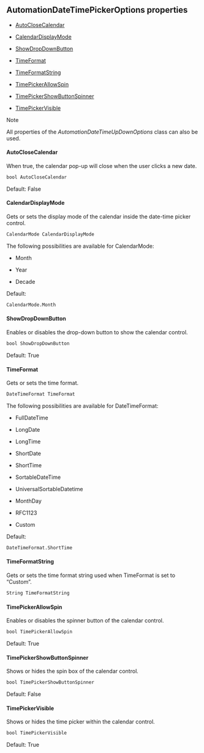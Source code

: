 ## AutomationDateTimePickerOptions properties

- [AutoCloseCalendar](#autoclosecalendar)

- [CalendarDisplayMode](#calendardisplaymode)

- [ShowDropDownButton](#showdropdownbutton)

- [TimeFormat](#timeformat)

- [TimeFormatString](#timeformatstring)

- [TimePickerAllowSpin](#timepickerallowspin)

- [TimePickerShowButtonSpinner](#timepickershowbuttonspinner)

- [TimePickerVisible](#timepickervisible)

> [!NOTE]
> All properties of the *AutomationDateTimeUpDownOptions* class can also be used.

#### AutoCloseCalendar

When true, the calendar pop-up will close when the user clicks a new date.

```txt
bool AutoCloseCalendar
```

Default: False

#### CalendarDisplayMode

Gets or sets the display mode of the calendar inside the date-time picker control.

```txt
CalendarMode CalendarDisplayMode
```

The following possibilities are available for CalendarMode:

- Month

- Year

- Decade

Default:

```txt
CalendarMode.Month
```

#### ShowDropDownButton

Enables or disables the drop-down button to show the calendar control.

```txt
bool ShowDropDownButton
```

Default: True

#### TimeFormat

Gets or sets the time format.

```txt
DateTimeFormat TimeFormat
```

The following possibilities are available for DateTimeFormat:

- FullDateTime

- LongDate

- LongTime

- ShortDate

- ShortTime

- SortableDateTime

- UniversalSortableDatetime

- MonthDay

- RFC1123

- Custom

Default:

```txt
DateTimeFormat.ShortTime
```

#### TimeFormatString

Gets or sets the time format string used when TimeFormat is set to “Custom”.

```txt
String TimeFormatString
```

#### TimePickerAllowSpin

Enables or disables the spinner button of the calendar control.

```txt
bool TimePickerAllowSpin
```

Default: True

#### TimePickerShowButtonSpinner

Shows or hides the spin box of the calendar control.

```txt
bool TimePickerShowButtonSpinner
```

Default: False

#### TimePickerVisible

Shows or hides the time picker within the calendar control.

```txt
bool TimePickerVisible
```

Default: True
